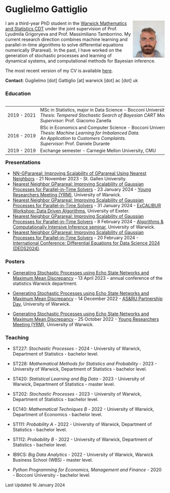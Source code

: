 # Guglielmo Gattiglio



<img style="float: right;width:20%" src="assets/misc/photo_guglielmo.jpg">I am a third-year PhD student in the [Warwick Mathematics and Statistics CDT](https://warwick.ac.uk/fac/sci/fromas) under the joint supervision of Prof. Lyudmila Grigoryeva and Prof. Massimiliano Tamborrino. My current research direction combines machine learning and parallel-in-time algorithms to solve differential equations numerically (Parareal). In the past, I have worked on the generation of stochastic processes and learning of dynamical systems, and computational methods for Bayesian inference.

The most recent version of my CV is available [here](https://guglielmogattiglio.github.io/assets/misc/Guglielmo_Gattiglio_CV.pdf).



**Contact**: Guglielmo [dot] Gattiglio [at] warwick [dot] ac [dot] uk



### Education

<div style="float:left;width:100%;"> <table class="table" style="white-space: nowrap;width:100%;">
  <tbody>
    <tr>
      <td>2019 - 2021</td>
      <td>MSc in Statistics, major in Data Science - Bocconi University<br>
        <i>Thesis</i>: <em>Tempered Stochastic Search of Bayesian CART Models.<br>
        </em><i>Supervisor</i>: Prof. Giacomo Zanella</td>
    </tr>
    <tr>
      <td>2016 - 2019</td>
      <td> BSc in Economics and Computer Science - Bocconi University<br>
        <i>Thesis</i>: <em>Machine Learning for Imbalanced Data. <br>An Application to Customers Complaints.<br>
        </em><i>Supervisor</i>: Prof. Daniele Durante</td>
    </tr>
    <tr>
      <td>2019 - 2019</td>
      <td>Exchange semester - Carnegie Mellon University, CMU</td>
    </tr>
  </tbody>
</table>
</div>














### Presentations

- [NN-GParareal: Improving Scalability of GParareal Using Nearest Neighbors](assets/misc/NNGP_pres_StGallen) - 21 November 2023 - St. Gallen University.
- [Nearest Neighbor GParareal: Improving Scalability of Gaussian Processes for Parallel-in-Time Solvers](assets/misc/NNGP_pres_YRM) - 23 January 2024 - [Young Researchers Meeting (YRM)](https://warwick.ac.uk/fac/sci/statistics/news/yrm/), University of Warwick.
- [Nearest Neighbor GParareal: Improving Scalability of Gaussian Processes for Parallel-in-Time Solvers](assets/misc/NNGP_Exeter_pres) - 31 January 2024 - [ExCALIBUR Workshop: Data Driven Algorithms](https://www.eventbrite.co.uk/e/excalibur-workshop-data-driven-algorithms-tickets-780794767167), University of Exeter.
- [Nearest Neighbor GParareal: Improving Scalability of Gaussian Processes for Parallel-in-Time Solvers](assets/misc/NNGP_pres_Algorithms) - 8 February 2024 - [Algorithms & Computationally Intensive Inference seminar](https://warwick.ac.uk/fac/sci/statistics/news/algorithms-seminars/), University of Warwick.
- [Nearest Neighbor GParareal: Improving Scalability of Gaussian Processes for Parallel-in-Time Solvers](assets/misc/NNGP_pres_DEDS24) - 20 February 2024 - [International Conference: Differential Equations for Data Science 2024 (DEDS2024)](https://scheme.hn/deds2024/).

### Posters

- [Generating Stochastic Processes using Echo State Networks and Maximum Mean Discrepancy](assets/misc/Lyudmila_sept_2022.pdf) - 13 April 2023 - annual conference of the statistics Warwick department.

- [Generating Stochastic Processes using Echo State Networks and Maximum Mean Discrepancy](assets/misc/Lyudmila_sept_2022.pdf) - 14 December 2022 - [AS&RU Partnership Day](https://warwick.ac.uk/fac/sci/statistics/asru/registration-page-2022n/), University of Warwick.

- [Generating Stochastic Processes using Echo State Networks and Maximum Mean Discrepancy](assets/misc/Lyudmila_sept_2022.pdf) - 25 October 2022 - [Young Researchers Meeting (YRM)](https://warwick.ac.uk/fac/sci/statistics/news/yrm/), University of Warwick.



### Teaching

- ST227: *Stochastic Processes* - 2024 - University of Warwick,  Department of Statistics - bachelor level.

- ST228: *Mathematical Methods for Statistics and Probability* - 2023 - University of Warwick,  Department of Statistics - bachelor level.
- ST420: *Statistical Learning and Big Data* - 2023 - University of Warwick,  Department of Statistics - master level.
- ST202: *Stochastic Processes* - 2023 - University of Warwick,  Department of Statistics - bachelor level.

- EC140: *Mathematical Techniques B* - 2022 - University of Warwick, Department of Economics - bachelor level. 

- ST111: *Probability A* - 2022 - University of Warwick,  Department of Statistics - bachelor level.

-  ST112: *Probability B* - 2022 - University of Warwick,  Department of Statistics - bachelor level.

- IB9CS: *Big Data Analytics* - 2022 - University of Warwick, Warwick Business School (WBS) - master level.

- *Python Programming for Economics, Management and Finance* - 2020 - Bocconi University - bachelor level.







[//]: # (Mathematical Techniques B module leader Alexander Dobson)



<font size="2"> Last Updated 16 January 2024</font>





